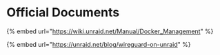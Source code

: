 # Official Documents

{% embed url="https://wiki.unraid.net/Manual/Docker_Management" %}

{% embed url="https://unraid.net/blog/wireguard-on-unraid" %}

